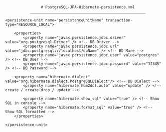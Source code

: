                     # PostgreSQL-JPA-Hibernate-persistence.xml
               ____________________________________________________     

<persistence xmlns="http://xmlns.jcp.org/xml/ns/persistence"
             xmlns:xsi="http://www.w3.org/2001/XMLSchema-instance"
             xsi:schemaLocation="http://xmlns.jcp.org/xml/ns/persistence
             http://xmlns.jcp.org/xml/ns/persistence/persistence_2_1.xsd"
             version="2.1">

    <persistence-unit name="persistenceUnitName" transaction-type="RESOURCE_LOCAL">

        <properties>
            <property name="javax.persistence.jdbc.driver" value="org.postgresql.Driver" /> <!-- DB Driver -->
            <property name="javax.persistence.jdbc.url" value="jdbc:postgresql://localhost/dbName" /> <!-- BD Mane -->
            <property name="javax.persistence.jdbc.user" value="postgres" /> <!-- DB User -->
            <property name="javax.persistence.jdbc.password" value="12345" /> <!-- DB Password -->

	    <property name="hibernate.dialect" value="org.hibernate.dialect.PostgreSQLDialect"/> <!-- DB Dialect -->
            <property name="hibernate.hbm2ddl.auto" value="update" /> <!-- create / create-drop / update -->
            
            <property name="hibernate.show_sql" value="true" /> <!-- Show SQL in console -->
            <property name="hibernate.format_sql" value="true" /> <!-- Show SQL formatted -->
        </properties>

    </persistence-unit>

</persistence>
